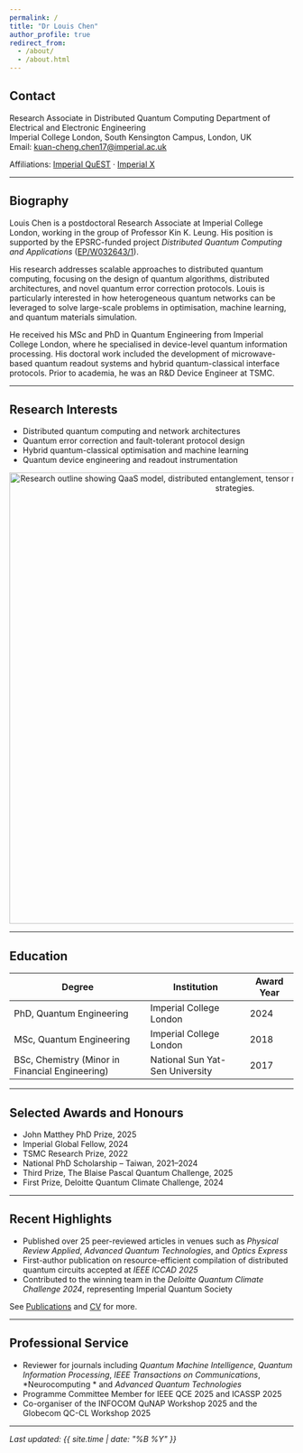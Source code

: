 ```yaml
---
permalink: /
title: "Dr Louis Chen"
author_profile: true
redirect_from:
  - /about/
  - /about.html
---
```


## Contact

Research Associate in Distributed Quantum Computing
Department of Electrical and Electronic Engineering  
Imperial College London, South Kensington Campus, London, UK  
Email: kuan-cheng.chen17@imperial.ac.uk

Affiliations: [Imperial QuEST](https://www.imperial.ac.uk/quantum-engineering-science-technology/) · [Imperial X](https://ix.imperial.ac.uk/)

---

## Biography

Louis Chen is a postdoctoral Research Associate at Imperial College London, working in the group of Professor Kin K. Leung. His position is supported by the EPSRC-funded project *Distributed Quantum Computing and Applications* ([EP/W032643/1](https://gtr.ukri.org/projects?ref=EP%2FW032643%2F1)).

His research addresses scalable approaches to distributed quantum computing, focusing on the design of quantum algorithms, distributed architectures, and novel quantum error correction protocols. Louis is particularly interested in how heterogeneous quantum networks can be leveraged to solve large-scale problems in optimisation, machine learning, and quantum materials simulation.

He received his MSc and PhD in Quantum Engineering from Imperial College London, where he specialised in device-level quantum information processing. His doctoral work included the development of microwave-based quantum readout systems and hybrid quantum-classical interface protocols. Prior to academia, he was an R&D Device Engineer at TSMC.

---

## Research Interests

- Distributed quantum computing and network architectures  
- Quantum error correction and fault-tolerant protocol design  
- Hybrid quantum-classical optimisation and machine learning  
- Quantum device engineering and readout instrumentation

<p align="center">
  <img src="https://louisanity.github.io/images/research_outline.jpg" alt="Research outline showing QaaS model, distributed entanglement, tensor network simulation, and modular compilation strategies." width="800">
</p>

---

## Education

| Degree | Institution | Award Year |
|--------|-------------|------|
| PhD, Quantum Engineering | Imperial College London | 2024 |
| MSc, Quantum Engineering | Imperial College London | 2018 |
| BSc, Chemistry (Minor in Financial Engineering) | National Sun Yat-Sen University | 2017 |

---

## Selected Awards and Honours

- John Matthey PhD Prize, 2025  
- Imperial Global Fellow, 2024  
- TSMC Research Prize, 2022  
- National PhD Scholarship – Taiwan, 2021–2024
- Third Prize, The Blaise Pascal Quantum Challenge, 2025
- First Prize, Deloitte Quantum Climate Challenge, 2024

---

## Recent Highlights

- Published over 25 peer-reviewed articles in venues such as *Physical Review Applied*, *Advanced Quantum Technologies*, and *Optics Express*  
- First-author publication on resource-efficient compilation of distributed quantum circuits accepted at *IEEE ICCAD 2025*  
- Contributed to the winning team in the *Deloitte Quantum Climate Challenge 2024*, representing Imperial Quantum Society

See [Publications](/publications/) and [CV](/cv/) for more.

---

## Professional Service

- Reviewer for journals including *Quantum Machine Intelligence*, *Quantum Information Processing*, *IEEE Transactions on Communications*, *Neurocomputing * and *Advanced Quantum Technologies*  
- Programme Committee Member for IEEE QCE 2025 and ICASSP 2025  
- Co-organiser of the INFOCOM QuNAP Workshop 2025 and the Globecom QC-CL Workshop 2025

---

_Last updated: {{ site.time | date: "%B %Y" }}_
